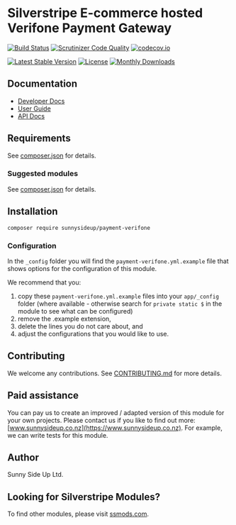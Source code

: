 # Silverstripe E-commerce hosted Verifone Payment Gateway

[![Build Status](https://travis-ci.org/sunnysideup/silverstripe-payment-verifone.svg?branch=master)](https://travis-ci.org/sunnysideup/silverstripe-payment-verifone)
[![Scrutinizer Code Quality](https://scrutinizer-ci.com/g/sunnysideup/silverstripe-payment-verifone/badges/quality-score.png?b=master)](https://scrutinizer-ci.com/g/sunnysideup/silverstripe-payment-verifone/?branch=master)
[![codecov.io](https://codecov.io/github/sunnysideup/silverstripe-payment-verifone/coverage.svg?branch=master)](https://codecov.io/github/sunnysideup/silverstripe-payment-verifone?branch=master)

[![Latest Stable Version](https://poser.pugx.org/sunnysideup/payment-verifone/version)](https://packagist.org/packages/sunnysideup/payment-verifone)
[![License](https://poser.pugx.org/sunnysideup/payment-verifone/license)](https://packagist.org/packages/sunnysideup/payment-verifone)
[![Monthly Downloads](https://poser.pugx.org/sunnysideup/payment-verifone/d/monthly)](https://packagist.org/packages/sunnysideup/payment-verifone)

## Documentation

-   [Developer Docs](docs/en/INDEX.md)
-   [User Guide](docs/en/userguide.md)
-   [API Docs](http://docs.ssmods.com/sunnysideup/payment-verifone/classes.xhtml)

## Requirements

See [composer.json](composer.json) for details.

### Suggested modules

See [composer.json](composer.json) for details.

## Installation

```shell
composer require sunnysideup/payment-verifone
```

### Configuration

In the `_config` folder you will find the `payment-verifone.yml.example`
file that shows options for the configuration of this module.

We recommend that you:

1. copy these `payment-verifone.yml.example` files into your
   `app/_config` folder (where available - otherwise search for `private static $` in the module to see what can be configured)
2. remove the .example extension,
3. delete the lines you do not care about, and
4. adjust the configurations that you would like to use.

## Contributing

We welcome any contributions.
See [CONTRIBUTING.md](CONTRIBUTING.md) for more details.

## Paid assistance

You can pay us to create an improved / adapted version of this module for your own projects.
Please contact us if you like to find out more: [www.sunnysideup.co.nz](https://www.sunnysideup.co.nz).
For example, we can write tests for this module.

## Author

Sunny Side Up Ltd.

## Looking for Silverstripe Modules?

To find other modules, please visit [ssmods.com](https://ssmods.com/).

